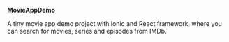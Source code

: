 <b>MovieAppDemo</b>

A tiny movie app demo project with Ionic and React framework, where you can search for movies, series and episodes from IMDb. 


